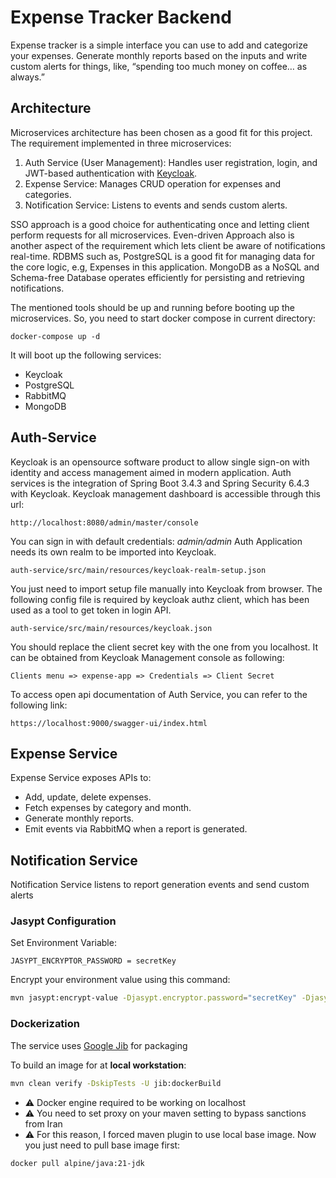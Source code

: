 # Expense Tracker Backend

Expense tracker is a simple interface you can use to add and categorize your expenses. 
Generate monthly reports based on the inputs and write custom alerts for things, like, “spending too much money on coffee… as always.”

## Architecture

Microservices architecture has been chosen as a good fit for this project. The requirement implemented in three microservices:

1. Auth Service (User Management): Handles user registration, login, and JWT-based authentication with [Keycloak](https://www.keycloak.org/guides#getting-started).
2. Expense Service: Manages CRUD operation for expenses and categories.
3. Notification Service: Listens to events and sends custom alerts.

SSO approach is a good choice for authenticating once and letting client perform requests for all microservices. 
Even-driven Approach also is another aspect of the requirement which lets client be aware of notifications real-time.
RDBMS such as, PostgreSQL is a good fit for managing data for the core logic, e.g, Expenses in this application.
MongoDB as a NoSQL and Schema-free Database operates efficiently for persisting and retrieving notifications.

The mentioned tools should be up and running before booting up the microservices. So, you need to start docker compose in current directory: 
```
docker-compose up -d
```
It will boot up the following services:
* Keycloak
* PostgreSQL
* RabbitMQ
* MongoDB

## Auth-Service

Keycloak is an opensource software product to allow single sign-on with identity and access management aimed in modern application.
Auth services is the integration of Spring Boot 3.4.3 and Spring Security 6.4.3 with Keycloak. 
Keycloak management dashboard is accessible through this url:
```
http://localhost:8080/admin/master/console
```
You can sign in with default credentials: _admin/admin_ 
Auth Application needs its own realm to be imported into Keycloak. 
```
auth-service/src/main/resources/keycloak-realm-setup.json
```
You just need to import setup file manually into Keycloak from browser.
The following config file is required by keycloak authz client, which has been used as a tool to get token in login API. 
```
auth-service/src/main/resources/keycloak.json
```
You should replace the client secret key with the one from you localhost. It can be obtained from Keycloak Management console as following: 
```
Clients menu => expense-app => Credentials => Client Secret
```

To access open api documentation of Auth Service, you can refer to the following link:  
```
https://localhost:9000/swagger-ui/index.html
```

## Expense Service

Expense Service exposes APIs to:
* Add, update, delete expenses.
* Fetch expenses by category and month.
* Generate monthly reports.
* Emit events via RabbitMQ when a report is generated.

## Notification Service

Notification Service listens to report generation events and send custom alerts

### Jasypt Configuration
Set Environment Variable: 
```
JASYPT_ENCRYPTOR_PASSWORD = secretKey
```
Encrypt your environment value using this command:
```bash
mvn jasypt:encrypt-value -Djasypt.encryptor.password="secretKey" -Djasypt.plugin.value="SuperSecret"
```

### Dockerization
The service uses [Google Jib](https://cloud.google.com/java/getting-started/jib) for packaging

To build an image for at **local workstation**:
```bash
mvn clean verify -DskipTests -U jib:dockerBuild 
```
- ⚠️ Docker engine required to be working on localhost
- ⚠️ You need to set proxy on your maven setting to bypass sanctions from Iran 
- ⚠️ For this reason, I forced maven plugin to use local base image. Now you just need to pull base image first:
```bash
docker pull alpine/java:21-jdk  
```
